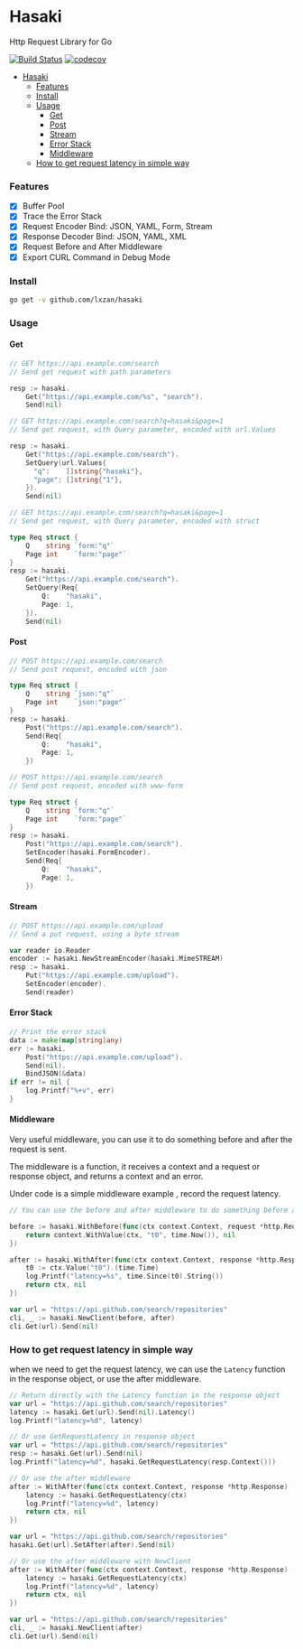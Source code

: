 # Hasaki

Http Request Library for Go

[![Build Status][1]][2] [![codecov][3]][4]

[1]: https://github.com/lxzan/hasaki/workflows/Go%20Test/badge.svg?branch=master
[2]: https://github.com/lxzan/hasaki/actions?query=branch%3Amaster
[3]: https://codecov.io/gh/lxzan/hasaki/graph/badge.svg?token=0VY55RLS3G
[4]: https://codecov.io/gh/lxzan/hasaki

-   [Hasaki](#hasaki)
    -   [Features](#features)
    -   [Install](#install)
    -   [Usage](#usage)
        -   [Get](#get)
        -   [Post](#post)
        -   [Stream](#stream)
        -   [Error Stack](#error-stack)
        -   [Middleware](#middleware)
    -   [How to get request latency in simple way](#how-to-get-request-latency-in-simple-way)

### Features

-   [x] Buffer Pool
-   [x] Trace the Error Stack
-   [x] Request Encoder Bind: JSON, YAML, Form, Stream
-   [x] Response Decoder Bind: JSON, YAML, XML
-   [x] Request Before and After Middleware
-   [x] Export CURL Command in Debug Mode

### Install

```bash
go get -v github.com/lxzan/hasaki
```

### Usage

#### Get

```go
// GET https://api.example.com/search
// Send get request with path parameters

resp := hasaki.
    Get("https://api.example.com/%s", "search").
    Send(nil)
```

```go
// GET https://api.example.com/search?q=hasaki&page=1
// Send get request, with Query parameter, encoded with url.Values

resp := hasaki.
    Get("https://api.example.com/search").
    SetQuery(url.Values{
      "q":    []string{"hasaki"},
      "page": []string{"1"},
    }).
    Send(nil)
```

```go
// GET https://api.example.com/search?q=hasaki&page=1
// Send get request, with Query parameter, encoded with struct

type Req struct {
    Q    string `form:"q"`
    Page int    `form:"page"`
}
resp := hasaki.
    Get("https://api.example.com/search").
    SetQuery(Req{
        Q:    "hasaki",
        Page: 1,
    }).
    Send(nil)
```

#### Post

```go
// POST https://api.example.com/search
// Send post request, encoded with json

type Req struct {
    Q    string `json:"q"`
    Page int    `json:"page"`
}
resp := hasaki.
    Post("https://api.example.com/search").
    Send(Req{
        Q:    "hasaki",
        Page: 1,
    })
```

```go
// POST https://api.example.com/search
// Send post request, encoded with www-form

type Req struct {
    Q    string `form:"q"`
    Page int    `form:"page"`
}
resp := hasaki.
    Post("https://api.example.com/search").
    SetEncoder(hasaki.FormEncoder).
    Send(Req{
        Q:    "hasaki",
        Page: 1,
    })
```

#### Stream

```go
// POST https://api.example.com/upload
// Send a put request, using a byte stream

var reader io.Reader
encoder := hasaki.NewStreamEncoder(hasaki.MimeSTREAM)
resp := hasaki.
    Put("https://api.example.com/upload").
    SetEncoder(encoder).
    Send(reader)
```

#### Error Stack

```go
// Print the error stack
data := make(map[string]any)
err := hasaki.
    Post("https://api.example.com/upload").
    Send(nil).
    BindJSON(&data)
if err != nil {
    log.Printf("%+v", err)
}
```

#### Middleware

Very useful middleware, you can use it to do something before and after the request is sent.

The middleware is a function, it receives a context and a request or response object, and returns a context and an error.

Under code is a simple middleware example , record the request latency.

```go
// You can use the before and after middleware to do something before and after the request is sent

before := hasaki.WithBefore(func(ctx context.Context, request *http.Request) (context.Context, error) {
    return context.WithValue(ctx, "t0", time.Now()), nil
})

after := hasaki.WithAfter(func(ctx context.Context, response *http.Response) (context.Context, error) {
    t0 := ctx.Value("t0").(time.Time)
    log.Printf("latency=%s", time.Since(t0).String())
    return ctx, nil
})

var url = "https://api.github.com/search/repositories"
cli, _ := hasaki.NewClient(before, after)
cli.Get(url).Send(nil)
```

### How to get request latency in simple way

when we need to get the request latency, we can use the `Latency` function in the response object, or use the after middleware.

```go
// Return directly with the Latency function in the response object
var url = "https://api.github.com/search/repositories"
latency := hasaki.Get(url).Send(nil).Latency()
log.Printf("latency=%d", latency)
```

```go
// Or use GetRequestLatency in response object
var url = "https://api.github.com/search/repositories"
resp := hasaki.Get(url).Send(nil)
log.Printf("latency=%d", hasaki.GetRequestLatency(resp.Context()))
```

```go
// Or use the after middleware
after := WithAfter(func(ctx context.Context, response *http.Response) (context.Context, error) {
    latency := hasaki.GetRequestLatency(ctx)
    log.Printf("latency=%d", latency)
    return ctx, nil
})

var url = "https://api.github.com/search/repositories"
hasaki.Get(url).SetAfter(after).Send(nil)
```

```go
// Or use the after middleware with NewClient
after := WithAfter(func(ctx context.Context, response *http.Response) (context.Context, error) {
    latency := hasaki.GetRequestLatency(ctx)
    log.Printf("latency=%d", latency)
    return ctx, nil
})

var url = "https://api.github.com/search/repositories"
cli, _ := hasaki.NewClient(after)
cli.Get(url).Send(nil)
```
